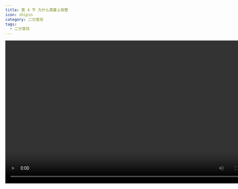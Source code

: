 ```yaml
---
title: 第 4 节 为什么需要上取整
icon: shipin
category: 二分查找
tags:
  - 二分查找
---
```


<video src="https://suanfa8.com/files/binary-search/6-4.mp4" controls="controls" width="800" height="450">
Your browser does not support the video tag.
</video>
